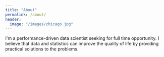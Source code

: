 ```yaml
---
title: "About"
permalink: /about/
header:
  image: "/images/chicago.jpg"
---
```


I'm a performance-driven data scientist seeking for full time opportunity. I believe that data and statistics can improve the quality of life by providing practical solutions to the problems.
